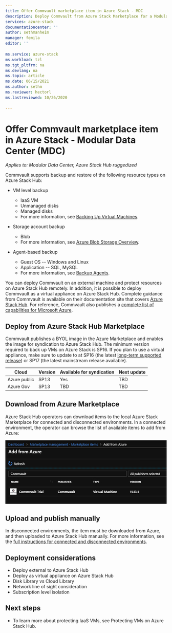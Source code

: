 ```yaml
---
title: Offer Commvault marketplace item in Azure Stack - MDC
description: Deploy Commvault from Azure Stack Marketplace for a Modular Data Center (MDC).
services: azure-stack
documentationcenter: ''
author: sethmanheim
manager: femila
editor: ''

ms.service: azure-stack
ms.workload: tzl
ms.tgt_pltfrm: na
ms.devlang: na
ms.topic: article
ms.date: 06/15/2021
ms.author: sethm
ms.reviewer: hectorl
ms.lastreviewed: 10/26/2020

---
```


# Offer Commvault marketplace item in Azure Stack - Modular Data Center (MDC)

*Applies to: Modular Data Center, Azure Stack Hub ruggedized*

Commvault supports backup and restore of the following resource types on Azure Stack Hub:

- VM level backup
  - IaaS VM
  - Unmanaged disks
  - Managed disks
  - For more information, see [Backing Up Virtual Machines](https://documentation.commvault.com/commvault/v11/article?p=86503.htm).

- Storage account backup
  - Blob
  - For more information, see [Azure Blob Storage Overview](https://documentation.commvault.com/commvault/v11/article?p=30063.htm).

- Agent-based backup
  - Guest OS -- Windows and Linux
  - Application -- SQL, MySQL
  - For more information, see [Backup Agents](https://documentation.commvault.com/commvault/v11/article?p=14333.htm).

You can deploy Commvault on an external machine and protect resources on Azure Stack Hub remotely. In addition, it is possible to deploy Commvault as a virtual appliance on Azure Stack Hub. Complete guidance from Commvault is available on their documentation site that covers [Azure Stack Hub](https://documentation.commvault.com/commvault/v11/article?p=86486.htm). For reference, Commvault also publishes a [complete list of capabilities for Microsoft Azure](https://documentation.commvault.com/commvault/v11/article?p=109795_1.htm).

## Deploy from Azure Stack Hub Marketplace

Commvault publishes a BYOL image in the Azure Marketplace and enables the image for syndication to Azure Stack Hub. The minimum version required to back up VMs on Azure Stack is SP16. If you plan to use a virtual appliance, make sure to update to at SP16 (the latest [long-term supported release](https://documentation.commvault.com/commvault/v11/article?p=2617.htm)) or SP17 (the latest mainstream release available).

| Cloud        | Version | Available for syndication | Next update |
|--------------|---------|---------------------------|-------------|
| Azure public | SP13    | Yes                       | TBD         |
| Azure Gov    | SP13    | TBD                       | TBD         |

## Download from Azure Marketplace

Azure Stack Hub operators can download items to the local Azure Stack Marketplace for connected and disconnected environments. In a connected environment, the operator can browse the list of available items to add from Azure:

![Add from Azure](media/azure-stack-commvault-offer-tzl/add-from-azure.png)

## Upload and publish manually

In disconnected environments, the item must be downloaded from Azure, and then uploaded to Azure Stack Hub manually. For more information, see the [full instructions for connected and disconnected environments](../../operator/azure-stack-download-azure-marketplace-item.md).

## Deployment considerations

- Deploy external to Azure Stack Hub
- Deploy as virtual appliance on Azure Stack Hub
- Disk Library vs Cloud Library
- Network line of sight consideration
- Subscription level isolation

## Next steps

- To learn more about protecting IaaS VMs, see Protecting VMs on Azure Stack Hub.
